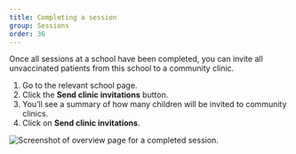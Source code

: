 ```yaml
---
title: Completing a session
group: Sessions
order: 36
---
```


Once all sessions at a school have been completed, you can invite all unvaccinated patients from this school to a community clinic.

1. Go to the relevant school page.
2. Click the **Send clinic invitations** button.
3. You’ll see a summary of how many children will be invited to community clinics.
4. Click on **Send clinic invitations**.

![Screenshot of overview page for a completed session.](/assets/images/send-clinic-invitations.png)
